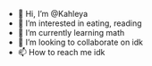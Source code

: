 - 👋 Hi, I’m @Kahleya
- 👀 I’m interested in eating, reading 
- 🌱 I’m currently learning math 
- 💞️ I’m looking to collaborate on idk 
- 📫 How to reach me idk 

<!---
Kahleya/Kahleya is a ✨ special ✨ repository because its `README.md` (this file) appears on your GitHub profile.
You can click the Preview link to take a look at your changes.
--->
